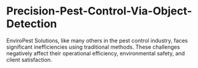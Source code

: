 # Precision-Pest-Control-Via-Object-Detection
EnviroPest Solutions, like many others in the pest control industry, faces significant inefficiencies using traditional methods. These challenges negatively affect their operational efficiency, environmental safety, and client satisfaction.
